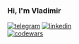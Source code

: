### Hi, I'm Vladimir

[![telegram](https://img.shields.io/badge/-@Val_Demar-313131?style=flat-square&labelColor=313131&logo=telegram&logoColor=white&color=313131)](https://t.me/Val_Demar)       [![linkedin](https://img.shields.io/badge/-@ath31st-313131?style=flat-square&labelColor=313131&logo=LinkedIn&logoColor=white&color=313131)](www.linkedin.com/in/ath31st) </br>
[![codewars](https://www.codewars.com/users/Val_Demar/badges/small)](https://www.codewars.com/users/Val_Demar)
